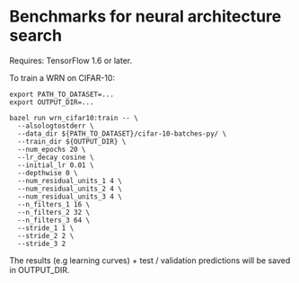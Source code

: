 # Benchmarks for neural architecture search

Requires: TensorFlow 1.6 or later.

To train a WRN on CIFAR-10:

    export PATH_TO_DATASET=...
    export OUTPUT_DIR=...

    bazel run wrn_cifar10:train -- \
      --alsologtostderr \
      --data_dir ${PATH_TO_DATASET}/cifar-10-batches-py/ \
      --train_dir ${OUTPUT_DIR} \
      --num_epochs 20 \
      --lr_decay cosine \
      --initial_lr 0.01 \
      --depthwise 0 \
      --num_residual_units_1 4 \
      --num_residual_units_2 4 \
      --num_residual_units_3 4 \
      --n_filters_1 16 \
      --n_filters_2 32 \
      --n_filters_3 64 \
      --stride_1 1 \
      --stride_2 2 \
      --stride_3 2

The results (e.g learning curves) + test / validation predictions will be saved in OUTPUT_DIR.
